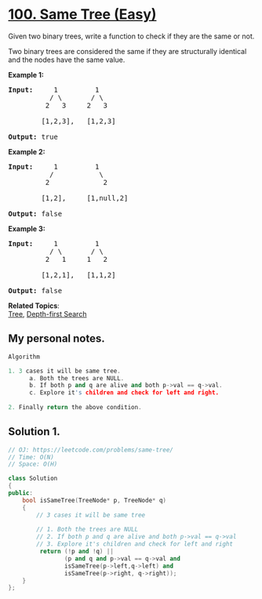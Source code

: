 # [100. Same Tree (Easy)](https://leetcode.com/problems/same-tree/)

<p>Given two binary trees, write a function to check if they are the same or not.</p>

<p>Two binary trees are considered the same if they are structurally identical and the nodes have the same value.</p>

<p><strong>Example 1:</strong></p>

<pre><strong>Input:</strong>     1         1
          / \       / \
         2   3     2   3

        [1,2,3],   [1,2,3]

<strong>Output:</strong> true
</pre>

<p><strong>Example 2:</strong></p>

<pre><strong>Input:</strong>     1         1
          /           \
         2             2

        [1,2],     [1,null,2]

<strong>Output:</strong> false
</pre>

<p><strong>Example 3:</strong></p>

<pre><strong>Input:</strong>     1         1
          / \       / \
         2   1     1   2

        [1,2,1],   [1,1,2]

<strong>Output:</strong> false
</pre>


**Related Topics**:  
[Tree](https://leetcode.com/tag/tree/), [Depth-first Search](https://leetcode.com/tag/depth-first-search/)

## My personal notes.

```cpp
Algorithm

1. 3 cases it will be same tree.
      a. Both the trees are NULL.
      b. If both p and q are alive and both p->val == q->val.
      c. Explore it's children and check for left and right.
 
2. Finally return the above condition. 
```

## Solution 1.

```cpp
// OJ: https://leetcode.com/problems/same-tree/
// Time: O(N)
// Space: O(H)

class Solution 
{
public:
    bool isSameTree(TreeNode* p, TreeNode* q) 
    {
        // 3 cases it will be same tree
        
        // 1. Both the trees are NULL
        // 2. If both p and q are alive and both p->val == q->val 
        // 3. Explore it's children and check for left and right
         return (!p and !q) || 
                (p and q and p->val == q->val and 
                isSameTree(p->left,q->left) and 
                isSameTree(p->right, q->right));
    }
};
```
